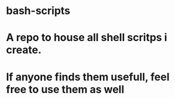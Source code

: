 bash-scripts
============

# A repo to house all shell scritps i create. 
# If anyone finds them usefull, feel free to use them as well

